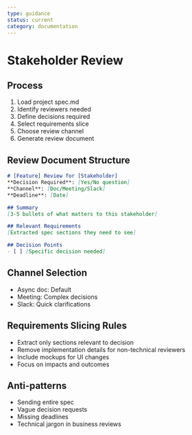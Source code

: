 ```yaml
---
type: guidance
status: current
category: documentation
---
```


# Stakeholder Review

## Process
1. Load project spec.md
2. Identify reviewers needed
3. Define decisions required
4. Select requirements slice
5. Choose review channel
6. Generate review document

## Review Document Structure
```markdown
# [Feature] Review for [Stakeholder]
**Decision Required**: [Yes/No question]
**Channel**: [Doc/Meeting/Slack]
**Deadline**: [Date]

## Summary
[3-5 bullets of what matters to this stakeholder]

## Relevant Requirements
[Extracted spec sections they need to see]

## Decision Points
- [ ] [Specific decision needed]
```

## Channel Selection
- Async doc: Default
- Meeting: Complex decisions
- Slack: Quick clarifications

## Requirements Slicing Rules
- Extract only sections relevant to decision
- Remove implementation details for non-technical reviewers
- Include mockups for UI changes
- Focus on impacts and outcomes

## Anti-patterns
- Sending entire spec
- Vague decision requests
- Missing deadlines
- Technical jargon in business reviews